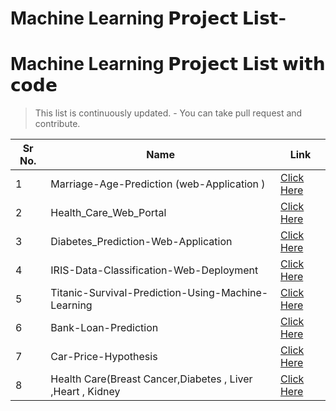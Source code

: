 # Machine Learning 𝗣𝗿𝗼𝗷𝗲𝗰𝘁 𝗟𝗶𝘀𝘁-

# Machine Learning 𝗣𝗿𝗼𝗷𝗲𝗰𝘁 𝗟𝗶𝘀𝘁 𝘄𝗶𝘁𝗵 𝗰𝗼𝗱𝗲

>This list is continuously updated. - You can take pull request and contribute.

| Sr No.|                Name                 |                      Link                       |
|---    |     ---                             |         ---                                     |
| 1     | Marriage-Age-Prediction (web-Application ) |                 [Click Here](https://github.com/ervishuu/Marriage-Age-Prediction-Web-Application)    |
| 2     | Health_Care_Web_Portal                                |   [Click Here](https://github.com/ervishuu/Health_Care_Web_Portal) |
|3      | Diabetes_Prediction-Web-Application | [Click Here](https://github.com/ervishuu/Diabetes_Prediction-Web-Application)          |
|4    | IRIS-Data-Classification-Web-Deployment | [Click Here](https://github.com/ervishuu/IRIS-Data-Classification-Web-Deployment) |
|5    | Titanic-Survival-Prediction-Using-Machine-Learning |[Click Here](https://github.com/ervishuu/Titanic-Survival-Prediction-Using-Machine-Learning)  |
|6    |  Bank-Loan-Prediction | [Click Here](https://github.com/ervishuu/Bank-Loan-Prediction)|
|7    | Car-Price-Hypothesis|[Click Here](https://github.com/ervishuu/Car-Price-Hypothesis) |
|8    |  Health Care(Breast Cancer,Diabetes , Liver ,Heart , Kidney| [Click Here](https://github.com/ervishuu/Health_care)|

 
